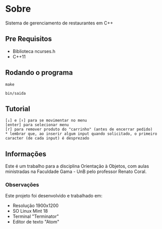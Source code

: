 # Sobre
Sistema de gerenciamento de restaurantes em C++

## Pre Requisitos
* Biblioteca ncurses.h
* C++11

## Rodando o programa

```
make
```
```
bin/saida
```

## Tutorial
    [↓] e [↑] para se movimentar no menu
    [enter] para selecionar menu
    [r] para remover produto do "carrinho" (antes de encerrar pedido)
    * lembrar que, ao inserir algum input quando solicitado, o primeiro caracter (de cada input) é desprezado

## Informações
Este é um trabalho para a disciplina Orientação à Objetos, com aulas ministradas na Faculdade Gama - UnB pelo professor Renato Coral.

### Observações
Este projeto foi desenvolvido e trabalhado em:

* Resolução 1900x1200
* SO Linux Mint 18
* Terminal "Terminator"
* Editor de texto "Atom"
